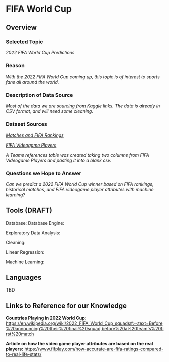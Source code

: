 # FIFA World Cup

## Overview

### Selected Topic
*2022 FIFA World Cup Predictions*

### Reason
*With the 2022 FIFA World Cup coming up, this topic is of interest to sports fans all around the world.*

### Description of Data Source

*Most of the data we are sourcing from Kaggle links. The data is already in CSV format, and will need some cleaning.*

### Dataset Sources
*[Matches and FIFA Rankings](
https://www.kaggle.com/datasets/brenda89/fifa-world-cup-2022)*


*[FIFA Videogame Players](
https://www.kaggle.com/datasets/stefanoleone992/fifa-22-complete-player-dataset?select=players_22.csv)*

*A Teams references table was created taking two columns from FIFA Videogame Players and pasting it into a blank csv.*

### Questions we Hope to Answer
*Can we predict a 2022 FIFA World Cup winner based on FIFA rankings, historical matches, and FIFA videogame player attributes with machine learning?*

## Tools (DRAFT)
Database: 
Database Engine: 

Exploratory Data Analysis: 

Cleaning: 

Linear Regression: 

Machine Learning: 

## Languages

TBD







## Links to Reference for our Knowledge

**Countries Playing in 2022 World Cup:**
https://en.wikipedia.org/wiki/2022_FIFA_World_Cup_squads#:~:text=Before%20announcing%20their%20final%20squad,before%20a%20team's%20first%20match

**Article on how the video game player attributes are based on the real players:**
https://www.fifplay.com/how-accurate-are-fifa-ratings-compared-to-real-life-stats/

 

